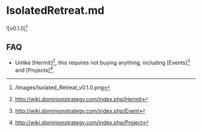 # IsolatedRetreat.md

![v0.1.0][^v0.1.0]

## FAQ

- Unlike [Hermit][^Hermit], this requires not buying anything, including
[Events][^Event] and [Projects][^Project].

[^v0.1.0]: /Images/Isolated_Retreat_v0.1.0.png
[^Hermit]: http://wiki.dominionstrategy.com/index.php/Hermit
[^Event]: http://wiki.dominionstrategy.com/index.php/Event
[^Project]: http://wiki.dominionstrategy.com/index.php/Project
